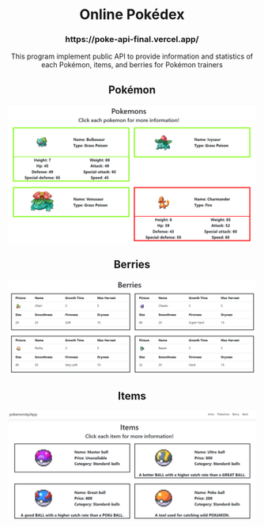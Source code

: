 <h1 align="center"> Online Pokédex</h1>
<h3 align="center">https://poke-api-final.vercel.app/</h3>
<p align="center">This program implement public API to provide information and statistics of each Pokémon, items, and berries for Pokémon trainers</p>
<h2 align="center">Pokémon</h2>
<p align="center"> 
  <img align="center" src="pokeApiApp/ClientApp/src/assets/demoPoke.png" width="600px">
</p>
<h2 align="center">Berries</h2>
<p align="center"> 
  <img align="center" src="pokeApiApp/ClientApp/src/assets/demoBerry.png" width="600px">
</p>
<h2 align="center">Items</h2>
<p align="center"> 
  <img align="center" src="pokeApiApp/ClientApp/src/assets/demoItem.png" width="600px">
</p>
